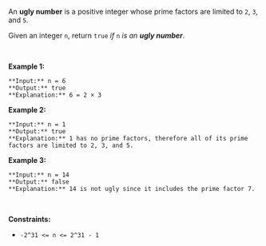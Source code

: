 An **ugly number** is a positive integer whose prime factors are limited to `2`, `3`, and `5`.


Given an integer `n`, return `true` *if* `n` *is an **ugly number***.


 


**Example 1:**



```
**Input:** n = 6
**Output:** true
**Explanation:** 6 = 2 × 3

```

**Example 2:**



```
**Input:** n = 1
**Output:** true
**Explanation:** 1 has no prime factors, therefore all of its prime factors are limited to 2, 3, and 5.

```

**Example 3:**



```
**Input:** n = 14
**Output:** false
**Explanation:** 14 is not ugly since it includes the prime factor 7.

```

 


**Constraints:**


* `-2^31 <= n <= 2^31 - 1`


